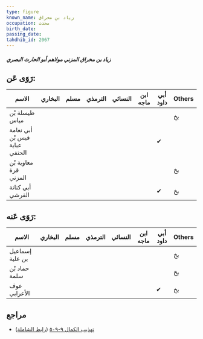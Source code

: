 ```yaml
---
type: figure
known_name: زياد بن مخراق
occupation: محدث
birth_date:
passing_date:
tahdhib_id: 2067
---
```

##### زياد بن مخراق المزني مولاهم أبو الحارث البصري

## رَوَى عَن:
| الاسم                          | البخاري | مسلم | الترمذي | النسائي | ابن ماجه | أبي داود | Others |
| ------------------------------ | ------- | ---- | ------- | ------- | -------- | -------- | ------ |
| طيسلة بْن مياس                 |         |      |         |         |          |          | بخ     |
| أبي نعامة قيس بْن عباية الحنفي |         |      |         |         |          | ✔        |        |
| معاوية بْن قرة المزني          |         |      |         |         |          |          | بخ     |
| أبي كنانة القرشي               |         |      |         |         |          | ✔        | بخ     |
## رَوَى عَنه:
| الاسم           | البخاري | مسلم | الترمذي | النسائي | ابن ماجه | أبي داود | Others |
| --------------- | ------- | ---- | ------- | ------- | -------- | -------- | ------ |
| إسماعيل بن علية |         |      |         |         |          |          | بخ     |
| حماد بْن سلمة   |         |      |         |         |          |          | بخ     |
| عوف الأعرابي    |         |      |         |         |          | ✔        | بخ     |
## مراجع
- [تهذيب الكمال ٩-٥٠٩](obsidian://open?vault=Tahdhib-al-Kamal&file=Figures/٢٠٦٧-زياد%20بن%20مخراق%20المزني%20مولاهم%20أبو%20الحارث%20البصري) ([رابط الشاملة](https://shamela.ws/book/3722/4749))